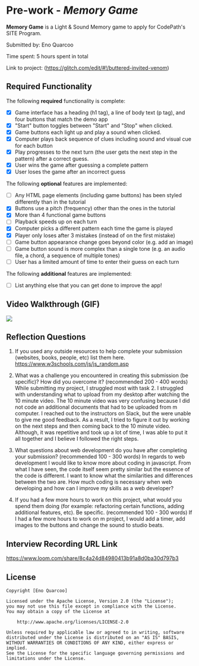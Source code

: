 # Pre-work - *Memory Game*

**Memory Game** is a Light & Sound Memory game to apply for CodePath's SITE Program. 

Submitted by: Eno Quarcoo

Time spent: 5 hours spent in total

Link to project: (https://glitch.com/edit/#!/buttered-invited-venom)

## Required Functionality

The following **required** functionality is complete:

* [x] Game interface has a heading (h1 tag), a line of body text (p tag), and four buttons that match the demo app
* [x] "Start" button toggles between "Start" and "Stop" when clicked. 
* [x] Game buttons each light up and play a sound when clicked. 
* [x] Computer plays back sequence of clues including sound and visual cue for each button
* [x] Play progresses to the next turn (the user gets the next step in the pattern) after a correct guess. 
* [x] User wins the game after guessing a complete pattern
* [x] User loses the game after an incorrect guess

The following **optional** features are implemented:

* [ ] Any HTML page elements (including game buttons) has been styled differently than in the tutorial
* [x] Buttons use a pitch (frequency) other than the ones in the tutorial
* [x] More than 4 functional game buttons
* [ ] Playback speeds up on each turn
* [x] Computer picks a different pattern each time the game is played
* [x] Player only loses after 3 mistakes (instead of on the first mistake)
* [ ] Game button appearance change goes beyond color (e.g. add an image)
* [ ] Game button sound is more complex than a single tone (e.g. an audio file, a chord, a sequence of multiple tones)
* [ ] User has a limited amount of time to enter their guess on each turn

The following **additional** features are implemented:

- [ ] List anything else that you can get done to improve the app!

## Video Walkthrough (GIF)

![](https://i.imgur.com/cZcbZEF.gif)


## Reflection Questions
1. If you used any outside resources to help complete your submission (websites, books, people, etc) list them here. 
https://www.w3schools.com/js/js_random.asp

2. What was a challenge you encountered in creating this submission (be specific)? How did you overcome it? (recommended 200 - 400 words) 
   While submitting my project, I struggled most with task 2. I struggled with understanding what to upload from my desktop after watching the 10 minute video. The 10 minute video was very confusing because I did not code an additional documents that had to be uploaded from m computer. I reached out to the instructors on Slack, but the were unable to give me good feedback. As a result, I tried to figure it out by working on the next steps and then coming back to the 10 minute video. Although, it was repetitive and took up a lot of time, I was able to put it all together and I believe I followed the right steps. 

3. What questions about web development do you have after completing your submission? (recommended 100 - 300 words) 
In regards to web development I would like to know more about coding in javascript. From what I have seen,  the code itself seem pretty similar but the essence of the code is different. I want to know what the similarities and differences between the two are. How much coding is necessary when web developing and how can I improve my skills as a web developer?

4. If you had a few more hours to work on this project, what would you spend them doing (for example: refactoring certain functions, adding additional features, etc). Be specific. (recommended 100 - 300 words) 
If I had a few more hours to work on m project, I would add a timer, add images to the buttons and change the sound to studio beats.



## Interview Recording URL Link

https://www.loom.com/share/8c4a24d84980413b91a8d0ba30d797b3


## License

    Copyright [Eno Quarcoo]

    Licensed under the Apache License, Version 2.0 (the "License");
    you may not use this file except in compliance with the License.
    You may obtain a copy of the License at

        http://www.apache.org/licenses/LICENSE-2.0

    Unless required by applicable law or agreed to in writing, software
    distributed under the License is distributed on an "AS IS" BASIS,
    WITHOUT WARRANTIES OR CONDITIONS OF ANY KIND, either express or implied.
    See the License for the specific language governing permissions and
    limitations under the License.